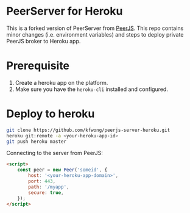 # PeerServer for Heroku

This is a forked version of PeerServer from [PeerJS](https://peerjs.com/).
This repo contains minor changes (i.e. environment variables) and steps to deploy private PeerJS broker to Heroku app.

# Prerequisite
1. Create a heroku app on the platform.
2. Make sure you have the `heroku-cli` installed and configured.

# Deploy to heroku

```bash
git clone https://github.com/kfwong/peerjs-server-heroku.git
heroku git:remote -a <your-heroku-app-id>
git push heroku master
```

Connecting to the server from PeerJS:

```html
<script>
    const peer = new Peer('someid', {
        host: '<your-heroku-app-domain>',
        port: 443,
        path: '/myapp',
        secure: true,
    });
</script>
```
